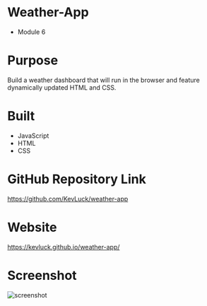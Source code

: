 # Weather-App
* Module 6
 # Purpose 
 Build a weather dashboard that will run in the browser and feature dynamically updated HTML and CSS.

 # Built 
 * JavaScript
 * HTML
 * CSS

# GitHub Repository Link
https://github.com/KevLuck/weather-app

# Website 
https://kevluck.github.io/weather-app/

# Screenshot

![screenshot](https://github.com/KevLuck/weather-app/assets/116979866/d5266e37-81d5-47cf-b01c-fb4528f8accf)
